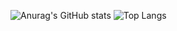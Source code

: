 ![Anurag's GitHub stats](https://github-readme-stats.vercel.app/api?username=yjg0815&show_icons=true&theme=radical)
![Top Langs](https://github-readme-stats.vercel.app/api/top-langs/?username=yjg0815&layout=compact)
